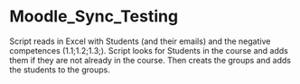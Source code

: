 # Moodle_Sync_Testing
 
Script reads in Excel with Students (and their emails) and the negative competences (1.1;1.2;1.3;).
Script looks for Students in the course and adds them if they are not already in the course.
Then creats the groups and adds the students to the groups.
